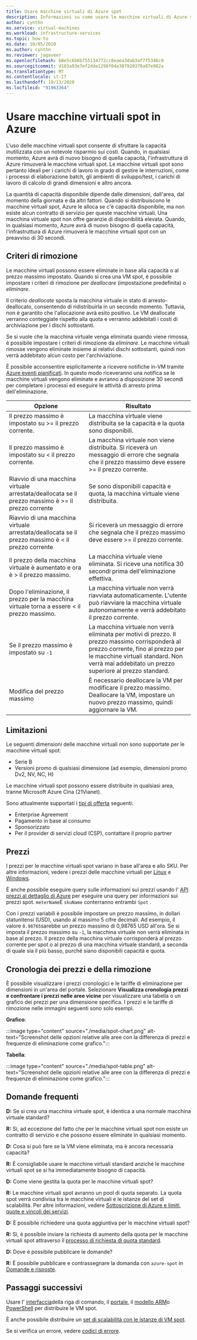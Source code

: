 ```yaml
---
title: Usare macchine virtuali di Azure spot
description: Informazioni su come usare le macchine virtuali di Azure spot per risparmiare sui costi.
author: cynthn
ms.service: virtual-machines
ms.workload: infrastructure-services
ms.topic: how-to
ms.date: 10/05/2020
ms.author: cynthn
ms.reviewer: jagaveer
ms.openlocfilehash: b8e5c6b6b755134772cc8eaea3dab3af7f5346c9
ms.sourcegitcommit: d103a93e7ef2dde1298f04e307920378a87e982a
ms.translationtype: MT
ms.contentlocale: it-IT
ms.lasthandoff: 10/13/2020
ms.locfileid: "91963364"
---
```

# <a name="use-spot-vms-in-azure"></a>Usare macchine virtuali spot in Azure

L'uso delle macchine virtuali spot consente di sfruttare la capacità inutilizzata con un notevole risparmio sui costi. Quando, in qualsiasi momento, Azure avrà di nuovo bisogno di quella capacità, l'infrastruttura di Azure rimuoverà le macchine virtuali spot. Le macchine virtuali spot sono pertanto ideali per i carichi di lavoro in grado di gestire le interruzioni, come i processi di elaborazione batch, gli ambienti di sviluppo/test, i carichi di lavoro di calcolo di grandi dimensioni e altro ancora.

La quantità di capacità disponibile dipende dalle dimensioni, dall'area, dal momento della giornata e da altri fattori. Quando si distribuiscono le macchine virtuali spot, Azure le alloca se c'è capacità disponibile, ma non esiste alcun contratto di servizio per queste macchine virtuali. Una macchina virtuale spot non offre garanzie di disponibilità elevata. Quando, in qualsiasi momento, Azure avrà di nuovo bisogno di quella capacità, l'infrastruttura di Azure rimuoverà le macchine virtuali spot con un preavviso di 30 secondi. 


## <a name="eviction-policy"></a>Criteri di rimozione

Le macchine virtuali possono essere eliminate in base alla capacità o al prezzo massimo impostato. Quando si crea una VM spot, è possibile impostare i criteri di rimozione per *deallocare* (impostazione predefinita) o *eliminare*. 

Il criterio *deallocate* sposta la macchina virtuale in stato di arresto-deallocato, consentendo di ridistribuirla in un secondo momento. Tuttavia, non è garantito che l'allocazione avrà esito positivo. Le VM deallocate verranno conteggiate rispetto alla quota e verranno addebitati i costi di archiviazione per i dischi sottostanti. 

Se si vuole che la macchina virtuale venga eliminata quando viene rimossa, è possibile impostare i criteri di rimozione da *eliminare*. Le macchine virtuali rimosse vengono eliminate insieme ai relativi dischi sottostanti, quindi non verrà addebitato alcun costo per l'archiviazione. 

È possibile acconsentire esplicitamente a ricevere notifiche in-VM tramite [Azure eventi pianificati](./linux/scheduled-events.md). In questo modo riceveranno una notifica se le macchine virtuali vengono eliminate e avranno a disposizione 30 secondi per completare i processi ed eseguire le attività di arresto prima dell'eliminazione. 


| Opzione | Risultato |
|--------|---------|
| Il prezzo massimo è impostato su >= il prezzo corrente. | La macchina virtuale viene distribuita se la capacità e la quota sono disponibili. |
| Il prezzo massimo è impostato su < il prezzo corrente. | La macchina virtuale non viene distribuita. Si riceverà un messaggio di errore che segnala che il prezzo massimo deve essere >= il prezzo corrente. |
| Riavvio di una macchina virtuale arrestata/deallocata se il prezzo massimo è >= il prezzo corrente | Se sono disponibili capacità e quota, la macchina virtuale viene distribuita. |
| Riavvio di una macchina virtuale arrestata/deallocata se il prezzo massimo è < il prezzo corrente | Si riceverà un messaggio di errore che segnala che il prezzo massimo deve essere >= il prezzo corrente. | 
| Il prezzo della macchina virtuale è aumentato e ora è > il prezzo massimo. | La macchina virtuale viene eliminata. Si riceve una notifica 30 secondi prima dell'eliminazione effettiva. | 
| Dopo l'eliminazione, il prezzo per la macchina virtuale torna a essere < il prezzo massimo. | La macchina virtuale non verrà riavviata automaticamente. L'utente può riavviare la macchina virtuale autonomamente e verrà addebitato il prezzo corrente. |
| Se il prezzo massimo è impostato su `-1` | La macchina virtuale non verrà eliminata per motivi di prezzo. Il prezzo massimo corrisponderà al prezzo corrente, fino al prezzo per le macchine virtuali standard. Non verrà mai addebitato un prezzo superiore al prezzo standard.| 
| Modifica del prezzo massimo | È necessario deallocare la VM per modificare il prezzo massimo. Deallocare la VM, impostare un nuovo prezzo massimo, quindi aggiornare la VM. |


## <a name="limitations"></a>Limitazioni

Le seguenti dimensioni delle macchine virtuali non sono supportate per le macchine virtuali spot:
 - Serie B
 - Versioni promo di qualsiasi dimensione (ad esempio, dimensioni promo Dv2, NV, NC, H)

Le macchine virtuali spot possono essere distribuite in qualsiasi area, tranne Microsoft Azure Cina (21Vianet).

<a name="channel"></a>

Sono attualmente supportati i [tipi di offerta](https://azure.microsoft.com/support/legal/offer-details/) seguenti:

-   Enterprise Agreement
-   Pagamento in base al consumo
-   Sponsorizzato
- Per il provider di servizi cloud (CSP), contattare il proprio partner


## <a name="pricing"></a>Prezzi

I prezzi per le macchine virtuali spot variano in base all'area e allo SKU. Per altre informazioni, vedere i prezzi delle macchine virtuali per [Linux](https://azure.microsoft.com/pricing/details/virtual-machines/linux/) e [Windows](https://azure.microsoft.com/pricing/details/virtual-machines/windows/). 

È anche possibile eseguire query sulle informazioni sui prezzi usando l' [API prezzi al dettaglio di Azure](/rest/api/cost-management/retail-prices/azure-retail-prices) per eseguire una query per informazioni sui prezzi spot. `meterName`E `skuName` conterranno entrambi `Spot` .

Con i prezzi variabili è possibile impostare un prezzo massimo, in dollari statunitensi (USD), usando al massimo 5 cifre decimali. Ad esempio, il valore `0.98765`sarebbe un prezzo massimo di 0,98765 USD all'ora. Se si imposta il prezzo massimo su `-1`, la macchina virtuale non verrà eliminata in base al prezzo. Il prezzo della macchina virtuale corrisponderà al prezzo corrente per spot o al prezzo di una macchina virtuale standard, a seconda di quale sia il più basso, purché siano disponibili capacità e quota.

## <a name="pricing-and-eviction-history"></a>Cronologia dei prezzi e della rimozione

È possibile visualizzare i prezzi cronologici e le tariffe di eliminazione per dimensioni in un'area del portale. Selezionare **Visualizza cronologia prezzi e confrontare i prezzi nelle aree vicine** per visualizzare una tabella o un grafico dei prezzi per una dimensione specifica.  I prezzi e le tariffe di rimozione nelle immagini seguenti sono solo esempi. 

**Grafico**:

:::image type="content" source="./media/spot-chart.png" alt-text="Screenshot delle opzioni relative alle aree con la differenza di prezzi e frequenze di eliminazione come grafico.":::

**Tabella**:

:::image type="content" source="./media/spot-table.png" alt-text="Screenshot delle opzioni relative alle aree con la differenza di prezzi e frequenze di eliminazione come grafico.":::



##  <a name="frequently-asked-questions"></a>Domande frequenti

**D:** Se si crea una macchina virtuale spot, è identica a una normale macchina virtuale standard?

**R:** Sì, ad eccezione del fatto che per le macchine virtuali spot non esiste un contratto di servizio e che possono essere eliminate in qualsiasi momento.


**D:** Cosa si può fare se la VM viene eliminata, ma è ancora necessaria capacità?

**R:** È consigliabile usare le macchine virtuali standard anziché le macchine virtuali spot se si ha immediatamente bisogno di capacità.


**D:** Come viene gestita la quota per le macchine virtuali spot?

**R:** Le macchine virtuali spot avranno un pool di quota separato. La quota spot verrà condivisa tra le macchine virtuali e le istanze del set di scalabilità. Per altre informazioni, vedere [Sottoscrizione di Azure e limiti, quote e vincoli dei servizi](../azure-resource-manager/management/azure-subscription-service-limits.md).


**D:** È possibile richiedere una quota aggiuntiva per le macchine virtuali spot?

**R:** Sì, è possibile inviare la richiesta di aumento della quota per le macchine virtuali spot attraverso il [processo di richiesta di quota standard](../azure-portal/supportability/per-vm-quota-requests.md).


**D:** Dove è possibile pubblicare le domande?

**R:** È possibile pubblicare e contrassegnare la domanda con `azure-spot` in [Domande e risposte](/answers/topics/azure-spot.html). 

## <a name="next-steps"></a>Passaggi successivi
Usare l' [interfaccia](./linux/spot-cli.md)della riga di comando, il [portale](spot-portal.md), il [modello ARM](./linux/spot-template.md)o [PowerShell](./windows/spot-powershell.md) per distribuire le VM spot.

È anche possibile distribuire un [set di scalabilità con le istanze di VM spot](../virtual-machine-scale-sets/use-spot.md).

Se si verifica un errore, vedere [codici di errore](./error-codes-spot.md?toc=%2fazure%2fvirtual-machines%2flinux%2ftoc.json).